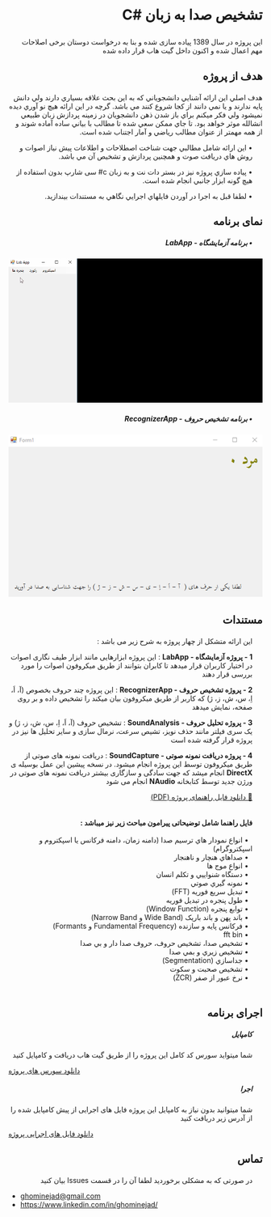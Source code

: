 ﻿# <p dir='rtl' align='right'> تشخیص صدا به زبان <span dir=ltr>C#</span></p>
<p dir='rtl'>
این پروژه در سال 1389 پیاده سازی شده و بنا به درخواست دوستان برخی اصلاحات مهم اعمال شده و اکنون داخل گیت هاب قرار داده شده
</p>

## <p dir='rtl' align='right'>هدف از پروژه</p>

<p dir='rtl' align='right'>هدف اصلي اين ارائه آشنايي دانشجوياني که به اين بحث علاقه بسياري دارند ولي دانش پايه ندارند و يا نمي دانند از کجا شروع کنند مي باشد.
گرچه در اين ارائه هيچ نو آوري ديده نميشود ولي فکر ميکنم براي باز شدن ذهن دانشجويان در زمينه پردازش زبان طبيعي انشالله موثر خواهد بود.
تا جاي ممکن سعي شده تا مطالب با بياني ساده آماده شوند و از همه مهمتر از عنوان مطالب رياضي و آمار اجتناب شده است.

</p>

<p dir='rtl' align='right' style="padding-right:20px">•
اين ارائه شامل مطالبي جهت شناخت اصطلاحات و اطلاعات پيش نياز اصوات و روش هاي دريافت صوت و همچنين پردازش و تشخيص آن مي باشد.

</p>

<p dir='rtl' align='right' style="padding-right:20px">•
 پياده سازي پروژه نيز در بستر دات نت و به زبان c# سی شارپ بدون استفاده از هيچ گونه ابزار جانبي انجام شده است.

</p>

<p dir='rtl' align='right' style="padding-right:20px">•
لطفا قبل به اجرا در آوردن فايلهاي اجرايي نگاهي به مستندات بيندازيد. 
</p>

## <p dir='rtl' align='right'> نمای برنامه </p>
##### <p dir='rtl' align='right' style="padding-right:20px">• برنامه آزمایشگاه - LabApp</p>

![](https://raw.githubusercontent.com/ghominejad/VoiceRecognition/master/Doc/lab.gif)

##### <p dir='rtl' align='right' style="padding-right:20px">• برنامه تشخیص حروف - RecognizerApp</p>
![](https://raw.githubusercontent.com/ghominejad/VoiceRecognition/master/Doc/recognizer.gif)

## <p dir='rtl' align='right'> مستندات </p>
<p dir='rtl' align='right' style="padding-right:20px" > این ارائه متشکل از چهار پروژه به شرح زیر می باشد : </p>
<p dir='rtl' align='right' style="padding-right:20px" >
<b>1 - پروژه آزمایشگاه - LabApp</b> :    این پروژه ابزارهایی مانند ابزار طیف نگاری اصوات در اختیار کاربران قرار میدهد تا کابران بتوانند از طریق میکروفون اصوات را مورد بررسی قرار دهند
</p>
<p dir='rtl' align='right' style="padding-right:20px" >
<b>2 - پروژه تشخیص حروف - RecognizerApp</b> :    این پروژه چند حروف بخصوص (آ، اَ، اِ، س، ش، ز، ژ) که کاربر از طریق میکروفون بیان میکند را تشخیص داده و بر روی صفحه، نمایش میدهد
</p>
<p dir='rtl' align='right' style="padding-right:20px" >
<b>3 - پروژه  تحلیل حروف - SoundAnalysis</b> :    تشخیص حروف (آ، اَ، اِ، س، ش، ز، ژ) و یک سری فیلتر مانند حذف نویز، تشیص سرعت، نرمال سازی و سایر تحلیل ها نیز در پروژه قرار گرفته شده است
</p>
<p dir='rtl' align='right' style="padding-right:20px" >
<b>4 - پروژه  دریافت نمونه صوتی - SoundCapture</b> :    دریافت نمونه های صوتی از طریق میکروفون توسط این پروژه انجام میشود. در نسخه پیشین این عمل بوسیله ی  <b>DirectX</b> انجام میشد که جهت سادگی و سازگاری بیشتر دریافت نمونه های صوتی در ورژن جدید توسط کتابخانه <b>NAudio</b> انجام می شود
</p>

[<p dir='rtl' align='right' style="padding-right:20px" >📖 دانلود فایل راهنمای پروژه (PDF)</p>](https://github.com/ghominejad/VoiceRecognition/blob/master/Doc/Thesis.pdf)
<p dir="rtl" alight="right" style="padding:20px"><b>فایل راهنما شامل توضیحاتی پیرامون مباحث زیر نیز میباشد :</b>
<br/><br/>
&nbsp; • انواع نمودار هاي ترسيم صدا (دامنه زمان، دامنه فرکانس يا اسپکتروم و اسپکتروگرام)<br/>
&nbsp; • صداهاي هنچار و ناهنجار<br/>
&nbsp; • انواع موج ها<br/>
&nbsp; • دستگاه شنواييي و تکلم انسان<br/>
&nbsp; • نمونه گيري صوتي<br/>
&nbsp; • تبديل سريع فوريه (FFT)<br/>
&nbsp; • طول پنجره در تبديل فوريه<br/>
&nbsp; • توابع پنجره (Window Function)<br/>
&nbsp; • باند پهن و باند باريک (Wide Band و Narrow Band)<br/>
&nbsp; • فرکانس پايه و سازنده (Fundamental Frequency و Formants)<br/>
&nbsp; • fft bin<br/>
&nbsp; • تشخيص صدا، تشخيص حروف، حروف صدا دار و بي صدا<br/>
&nbsp; • تشخيص زيري و بمي صدا<br/>
&nbsp; • جداسازي (Segmentation)<br/>
&nbsp; • تشخيص صحبت و سکوت<br/>
&nbsp; • نرخ عبور از صفر (ZCR)<br/>
</p>

## <p dir='rtl' align='right'> اجرای برنامه </p>
##### <p dir='rtl' align='right' style="padding-right:20px">کامپایل</p>

<p dir='rtl' align='right' style="padding-right:20px" >
شما میتواید سورس کد کامل این پروژه را از طریق گیت هاب دریافت و کامپایل کنید
</p>

[دانلود سورس های پروژه](https://github.com/ghominejad/VoiceRecognition/releases)





##### <p dir='rtl' align='right' style="padding-right:20px">اجرا</p>
<p dir='rtl' align='right' style="padding-right:20px"> 
شما میتوانید بدون نیاز به کامپایل این پروژه فایل های اجرایی از پیش کامپایل شده را از آدرس زیر دریافت کنید
</p>

[دانلود فایل های اجرایی پروژه](https://github.com/ghominejad/VoiceRecognition/releases)




## <p dir='rtl' align='right' >تماس </p>
<p dir='rtl' align='right' style="padding-right:20px" >در صورتی که به مشکلی برخوردید لطفا آن را در قسمت Issues بیان کنید</p>


* ghominejad@gmail.com
* https://www.linkedin.com/in/ghominejad/

